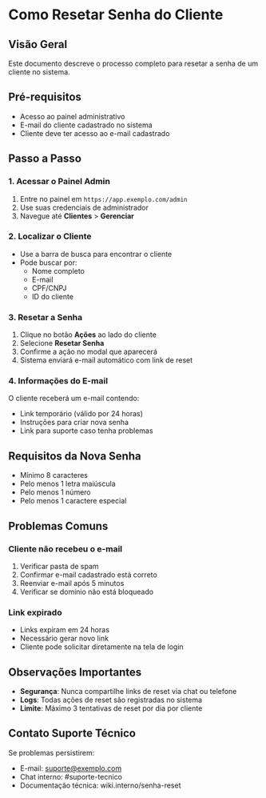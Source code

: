 # Como Resetar Senha do Cliente

## Visão Geral
Este documento descreve o processo completo para resetar a senha de um cliente no sistema.

## Pré-requisitos
- Acesso ao painel administrativo
- E-mail do cliente cadastrado no sistema
- Cliente deve ter acesso ao e-mail cadastrado

## Passo a Passo

### 1. Acessar o Painel Admin
1. Entre no painel em `https://app.exemplo.com/admin`
2. Use suas credenciais de administrador
3. Navegue até **Clientes** > **Gerenciar**

### 2. Localizar o Cliente
- Use a barra de busca para encontrar o cliente
- Pode buscar por:
  - Nome completo
  - E-mail
  - CPF/CNPJ
  - ID do cliente

### 3. Resetar a Senha
1. Clique no botão **Ações** ao lado do cliente
2. Selecione **Resetar Senha**
3. Confirme a ação no modal que aparecerá
4. Sistema enviará e-mail automático com link de reset

### 4. Informações do E-mail
O cliente receberá um e-mail contendo:
- Link temporário (válido por 24 horas)
- Instruções para criar nova senha
- Link para suporte caso tenha problemas

## Requisitos da Nova Senha
- Mínimo 8 caracteres
- Pelo menos 1 letra maiúscula
- Pelo menos 1 número
- Pelo menos 1 caractere especial

## Problemas Comuns

### Cliente não recebeu o e-mail
1. Verificar pasta de spam
2. Confirmar e-mail cadastrado está correto
3. Reenviar e-mail após 5 minutos
4. Verificar se domínio não está bloqueado

### Link expirado
- Links expiram em 24 horas
- Necessário gerar novo link
- Cliente pode solicitar diretamente na tela de login

## Observações Importantes
- **Segurança**: Nunca compartilhe links de reset via chat ou telefone
- **Logs**: Todas ações de reset são registradas no sistema
- **Limite**: Máximo 3 tentativas de reset por dia por cliente

## Contato Suporte Técnico
Se problemas persistirem:
- E-mail: suporte@exemplo.com
- Chat interno: #suporte-tecnico
- Documentação técnica: wiki.interno/senha-reset
